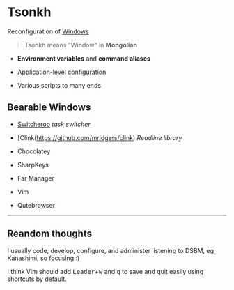 # Tsonkh

Reconfiguration of [Windows](https://en.wikipedia.org/wiki/Microsoft_Windows)

> Tsonkh means "Window" in **Mongolian**

* **Environment variables** and **command aliases**

* Application-level configuration

* Various scripts to many ends

## Bearable Windows

* [Switcheroo](https://github.com/kvakulo/Switcheroo) *task switcher*
* [Clink(https://github.com/mridgers/clink) *Readline library* 

* Chocolatey
* SharpKeys
* Far Manager
* Vim
* Qutebrowser

---

## Reandom thoughts

I usually code, develop, configure, and administer listening to DSBM, eg Kanashimi, so focusing :)

I think Vim should add <kbd>Leader</kbd>+<kbd>w</kbd> and <kbd>q</kbd> to save and quit easily using shortcuts by default.
